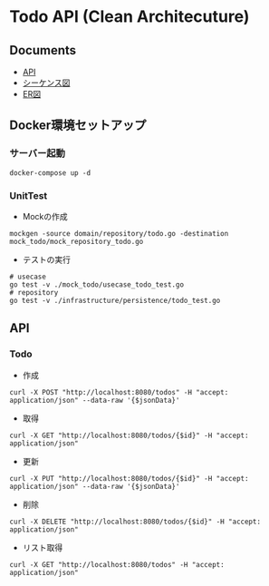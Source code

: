 # Todo API (Clean Architecuture)

## Documents
* [API](https://github.com/hirac1220/go-clean-architecture/blob/master/docs/todo-openapi.html)
* [シーケンス図](https://github.com/hirac1220/go-clean-architecture/blob/master/docs/sequence.md)
* [ER図](https://github.com/hirac1220/go-clean-architecture/blob/master/docs/er.md)


## Docker環境セットアップ

### サーバー起動
```
docker-compose up -d
```

### UnitTest
* Mockの作成
```
mockgen -source domain/repository/todo.go -destination mock_todo/mock_repository_todo.go
```
* テストの実行
```
# usecase
go test -v ./mock_todo/usecase_todo_test.go
# repository
go test -v ./infrastructure/persistence/todo_test.go
```

## API 

### Todo
* 作成
```shell script
curl -X POST "http://localhost:8080/todos" -H "accept: application/json" --data-raw '{$jsonData}'
```

* 取得
```shell script
curl -X GET "http://localhost:8080/todos/{$id}" -H "accept: application/json"
```

* 更新
```shell script
curl -X PUT "http://localhost:8080/todos/{$id}" -H "accept: application/json" --data-raw '{$jsonData}'
```

* 削除
```shell script
curl -X DELETE "http://localhost:8080/todos/{$id}" -H "accept: application/json"
```

* リスト取得
```shell script
curl -X GET "http://localhost:8080/todos" -H "accept: application/json"
```